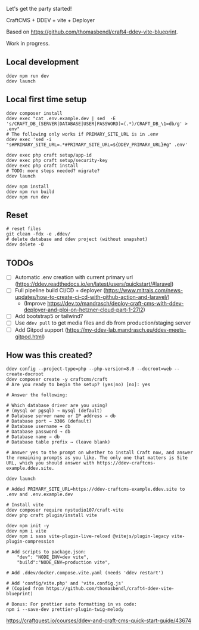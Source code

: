 Let's get the party started! 

CraftCMS + DDEV + vite + Deployer

Based on https://github.com/thomasbendl/craft4-ddev-vite-blueprint. 

Work in progress.

## Local development

```
ddev npm run dev
ddev launch
```

## Local first time setup

```
ddev composer install
ddev exec "cat .env.example.dev | sed  -E 's/CRAFT_DB_(SERVER|DATABASE|USER|PASSWORD)=(.*)/CRAFT_DB_\1=db/g' > .env"
# The following only works if PRIMARY_SITE_URL is in .env
ddev exec 'sed -i "s#PRIMARY_SITE_URL=.*#PRIMARY_SITE_URL=${DDEV_PRIMARY_URL}#g" .env'

ddev exec php craft setup/app-id 
ddev exec php craft setup/security-key
ddev exec php craft install
# TODO: more steps needed? migrate?
ddev launch

ddev npm install
ddev npm run build
ddev npm run dev
```

## Reset 

```
# reset files
git clean -fdx -e .ddev/
# delete database and ddev project (without snapshot)
ddev delete -O
```

## TODOs

- [ ] Automatic .env creation with current primary url (https://ddev.readthedocs.io/en/latest/users/quickstart/#laravel)
- [ ] Full pipeline build CI/CD + deployer (https://www.mitrais.com/news-updates/how-to-create-ci-cd-with-github-action-and-laravel/)
    - (Improve https://dev.to/mandrasch/deploy-craft-cms-with-ddev-deployer-and-ploi-on-hetzner-cloud-part-1-27l2)
- [ ] Add bootstrap5 or tailwind?
- [ ] Use `ddev pull` to get media files and db from production/staging server
- [ ] Add Gitpod support (https://my-ddev-lab.mandrasch.eu/ddev-meets-gitpod.html)

## How was this created?

```
ddev config --project-type=php --php-version=8.0 --docroot=web --create-docroot
ddev composer create -y craftcms/craft
# Are you ready to begin the setup? (yes|no) [no]: yes

# Answer the following:

# Which database driver are you using?
# (mysql or pgsql) → mysql (default)
# Database server name or IP address → db
# Database port → 3306 (default)
# Database username → db
# Database password → db
# Database name → db
# Database table prefix → (leave blank)

# Answer yes to the prompt on whether to install Craft now, and answer the remaining prompts as you like. The only one that matters is Site URL, which you should answer with https://ddev-craftcms-example.ddev.site.

ddev launch

# Added PRIMARY_SITE_URL=https://ddev-craftcms-example.ddev.site to .env and .env.example.dev

# Install vite
ddev composer require nystudio107/craft-vite
ddev php craft plugin/install vite

ddev npm init -y
ddev npm i vite
ddev npm i sass vite-plugin-live-reload @vitejs/plugin-legacy vite-plugin-compression

# Add scripts to package.json:
    "dev": "NODE_ENV=dev vite",
    "build":"NODE_ENV=production vite",

# Add .ddev/docker.compose.vite.yaml (needs 'ddev restart')

# Add 'config/vite.php' and 'vite.config.js' 
# (Copied from https://github.com/thomasbendl/craft4-ddev-vite-blueprint)

# Bonus: For prettier auto formatting in vs code:
npm i --save-dev prettier-plugin-twig-melody
```


https://craftquest.io/courses/ddev-and-craft-cms-quick-start-guide/43674